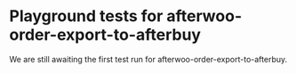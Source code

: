 # Playground tests for afterwoo-order-export-to-afterbuy
We are still awaiting the first test run for afterwoo-order-export-to-afterbuy.
